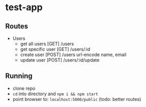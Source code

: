# test-app


## Routes
  - Users
    - get all users [GET] /users
    - get specific user [GET] /users/:id
    - create user [POST] /users url-encode name, email
    - update user [POST] /users/:id/update


## Running

- clone repo
- `cd` into directory and `npm i && npm start`
- point browser to: `localhost:5000/public` (todo: better routes)
